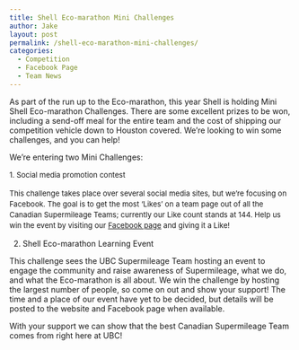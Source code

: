 ```yaml
---
title: Shell Eco-marathon Mini Challenges
author: Jake
layout: post
permalink: /shell-eco-marathon-mini-challenges/
categories:
  - Competition
  - Facebook Page
  - Team News
---
```

As part of the run up to the Eco-marathon, this year Shell is holding Mini Shell Eco-marathon Challenges. There are some excellent prizes to be won, including a send-off meal for the entire team and the cost of shipping our competition vehicle down to Houston covered. We&#8217;re looking to win some challenges, and you can help!

We&#8217;re entering two Mini Challenges:

<span style="font-size: 13px; line-height: 19px;">1. Social media promotion contest</span>

<span style="font-size: 13px; line-height: 19px;"> This challenge takes place over several social media sites, but we&#8217;re focusing on Facebook. The goal is to get the most &#8216;Likes&#8217; on a team page out of all the Canadian Supermileage Teams; currently our Like count stands at 144. Help us win the event by visiting our <a href="https://www.facebook.com/ubcst" target="_blank">Facebook page</a> and giving it a Like!</span>

2. Shell Eco-marathon Learning Event

This challenge sees the UBC Supermileage Team hosting an event to engage the community and raise awareness of Supermileage, what we do, and what the Eco-marathon is all about. We win the challenge by hosting the largest number of people, so come on out and show your support! The time and a place of our event have yet to be decided, but details will be posted to the website and Facebook page when available.

With your support we can show that the best Canadian Supermileage Team comes from right here at UBC!
